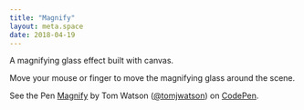 ```yaml
---
title: "Magnify"
layout: meta.space
date: 2018-04-19
---
```


A magnifying glass effect built with canvas.

Move your mouse or finger to move the magnifying glass around the scene.

<p data-height="265" data-theme-id="0" data-slug-hash="NMPpWM" data-default-tab="result" data-user="tomjwatson" data-embed-version="2" data-pen-title="Magnify" class="codepen">See the Pen <a href="https://codepen.io/tomjwatson/pen/NMPpWM/">Magnify</a> by Tom Watson (<a href="https://codepen.io/tomjwatson">@tomjwatson</a>) on <a href="https://codepen.io">CodePen</a>.</p>
<script async src="https://static.codepen.io/assets/embed/ei.js"></script>
